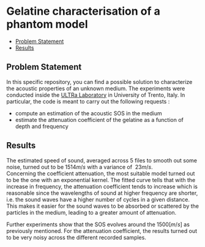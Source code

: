# Gelatine characterisation of a phantom model

<!--toc:start-->
  - [Problem Statement](#problem-statement)
  - [Results](#results)
<!--toc:end-->

## Problem Statement
In this specific repository, you can find a possible solution to characterize the acoustic properties of an unknown medium. The experiments were conducted inside the [ULTRa Laboratory](https://sites.google.com/view/drlibertariodemi/ultrasound-lab) in University of Trento, Italy. In particular, the code is meant to carry out the following requests :
- compute an estimation of the acoustic SOS in the medium
- estimate the attenuation coefficient of the gelatine as a function of depth and frequency

## Results
The estimated speed of sound, averaged across 5 files to smooth out some noise, turned out to be $1514 m/s$ with a variance of $~23m/s$.  
Concerning the coefficient attenuation, the most suitable model turned out to be the one with an exponential kernel. The fitted curve tells that with the increase in frequency, the attenuation coefficient tends to increase which is reasonable since the wavelengths of sound at higher frequency are shorter, i.e. the sound waves have a higher number of cycles in a given distance. This makes it easier for the sound waves to be absorbed or scattered by the particles in the medium, leading to a greater amount of attenuation.  

Further experiments show that the SOS evolves around the $1500 [m/s]$ as previously mentioned. For the attenuation coefficient, the results turned out to be very noisy across the different recorded samples.
